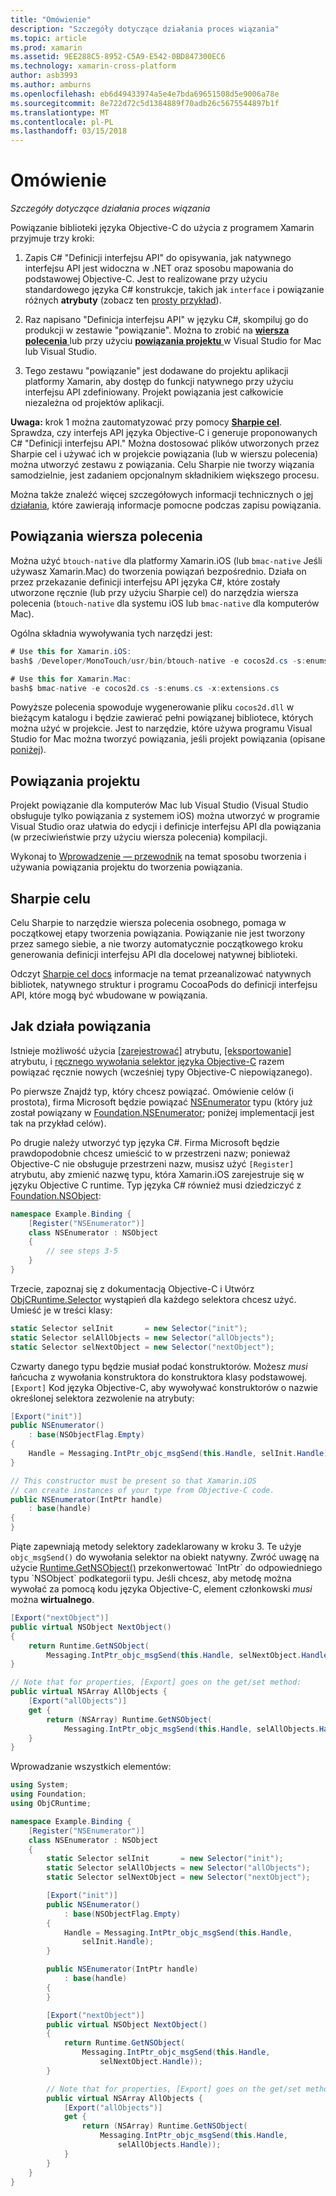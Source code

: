 ```yaml
---
title: "Omówienie"
description: "Szczegóły dotyczące działania proces wiązania"
ms.topic: article
ms.prod: xamarin
ms.assetid: 9EE288C5-8952-C5A9-E542-0BD847300EC6
ms.technology: xamarin-cross-platform
author: asb3993
ms.author: amburns
ms.openlocfilehash: eb6d49433974a5e4e7bda69651508d5e9006a78e
ms.sourcegitcommit: 8e722d72c5d1384889f70adb26c5675544897b1f
ms.translationtype: MT
ms.contentlocale: pl-PL
ms.lasthandoff: 03/15/2018
---
```

# <a name="overview"></a>Omówienie

_Szczegóły dotyczące działania proces wiązania_

Powiązanie biblioteki języka Objective-C do użycia z programem Xamarin przyjmuje trzy kroki:

1. Zapis C# "Definicji interfejsu API" do opisywania, jak natywnego interfejsu API jest widoczna w .NET oraz sposobu mapowania do podstawowej Objective-C. Jest to realizowane przy użyciu standardowego języka C# konstrukcje, takich jak `interface` i powiązanie różnych **atrybuty** (zobacz ten [prosty przykład](~/cross-platform/macios/binding/objective-c-libraries.md#Binding_an_API)).

2. Raz napisano "Definicja interfejsu API" w języku C#, skompiluj go do produkcji w zestawie "powiązanie". Można to zrobić na [ **wiersza polecenia** ](#commandline) lub przy użyciu [ **powiązania projektu** ](#bindingproject) w Visual Studio for Mac lub Visual Studio.

3. Tego zestawu "powiązanie" jest dodawane do projektu aplikacji platformy Xamarin, aby dostęp do funkcji natywnego przy użyciu interfejsu API zdefiniowany.
  Projekt powiązania jest całkowicie niezależna od projektów aplikacji.

**Uwaga:** krok 1 można zautomatyzować przy pomocy [ **Sharpie cel**](#objectivesharpie). Sprawdza, czy interfejs API języka Objective-C i generuje proponowanych C# "Definicji interfejsu API." Można dostosować plików utworzonych przez Sharpie cel i używać ich w projekcie powiązania (lub w wierszu polecenia) można utworzyć zestawu z powiązania. Celu Sharpie nie tworzy wiązania samodzielnie, jest zadaniem opcjonalnym składnikiem większego procesu.

Można także znaleźć więcej szczegółowych informacji technicznych o [jej działania](#howitworks), które zawierają informacje pomocne podczas zapisu powiązania.

<a name="Command_Line_Bindings" /><a name="commandline" />

## <a name="command-line-bindings"></a>Powiązania wiersza polecenia

Można użyć `btouch-native` dla platformy Xamarin.iOS (lub `bmac-native` Jeśli używasz Xamarin.Mac) do tworzenia powiązań bezpośrednio. Działa on przez przekazanie definicji interfejsu API języka C#, które zostały utworzone ręcznie (lub przy użyciu Sharpie cel) do narzędzia wiersza polecenia (`btouch-native` dla systemu iOS lub `bmac-native` dla komputerów Mac).


Ogólna składnia wywoływania tych narzędzi jest:

```csharp
# Use this for Xamarin.iOS:
bash$ /Developer/MonoTouch/usr/bin/btouch-native -e cocos2d.cs -s:enums.cs -x:extensions.cs
```

```csharp
# Use this for Xamarin.Mac:
bash$ bmac-native -e cocos2d.cs -s:enums.cs -x:extensions.cs
```

Powyższe polecenia spowoduje wygenerowanie pliku `cocos2d.dll` w bieżącym katalogu i będzie zawierać pełni powiązanej bibliotece, których można użyć w projekcie. Jest to narzędzie, które używa programu Visual Studio for Mac można tworzyć powiązania, jeśli projekt powiązania (opisane [poniżej](#bindingproject)).


<a name="bindingproject" />

## <a name="binding-project"></a>Powiązania projektu

Projekt powiązanie dla komputerów Mac lub Visual Studio (Visual Studio obsługuje tylko powiązania z systemem iOS) można utworzyć w programie Visual Studio oraz ułatwia do edycji i definicje interfejsu API dla powiązania (w przeciwieństwie przy użyciu wiersza polecenia) kompilacji.

Wykonaj to [Wprowadzenie — przewodnik](~/cross-platform/macios/binding/objective-c-libraries.md#Getting_Started) na temat sposobu tworzenia i używania powiązania projektu do tworzenia powiązania.

<a name="objectivesharpie" />

## <a name="objective-sharpie"></a>Sharpie celu

Celu Sharpie to narzędzie wiersza polecenia osobnego, pomaga w początkowej etapy tworzenia powiązania. Powiązanie nie jest tworzony przez samego siebie, a nie tworzy automatycznie początkowego kroku generowania definicji interfejsu API dla docelowej natywnej biblioteki.

Odczyt [Sharpie cel docs](~/cross-platform/macios/binding/objective-sharpie/index.md) informacje na temat przeanalizować natywnych bibliotek, natywnego struktur i programu CocoaPods do definicji interfejsu API, które mogą być wbudowane w powiązania.

<a name="howitworks" />

## <a name="how-binding-works"></a>Jak działa powiązania

Istnieje możliwość użycia [[zarejestrować]](https://developer.xamarin.com/api/type/Foundation.RegisterAttribute/) atrybutu, [[eksportowanie]](https://developer.xamarin.com/api/type/Foundation.ExportAttribute/) atrybutu, i [ręcznego wywołania selektor języka Objective-C](~/ios/internals/objective-c-selectors.md) razem powiązać ręcznie nowych (wcześniej typy Objective-C niepowiązanego).

Po pierwsze Znajdź typ, który chcesz powiązać. Omówienie celów (i prostota), firma Microsoft będzie powiązać [NSEnumerator](http://developer.apple.com/iphone/library/documentation/Cocoa/Reference/Foundation/Classes/NSEnumerator_Class/Reference/Reference.html) typu (który już został powiązany w [Foundation.NSEnumerator](https://developer.xamarin.com/api/type/Foundation.NSEnumerator/); poniżej implementacji jest tak na przykład celów).

Po drugie należy utworzyć typ języka C#. Firma Microsoft będzie prawdopodobnie chcesz umieścić to w przestrzeni nazw; ponieważ Objective-C nie obsługuje przestrzeni nazw, musisz użyć `[Register]` atrybutu, aby zmienić nazwę typu, która Xamarin.iOS zarejestruje się w języku Objective C runtime. Typ języka C# również musi dziedziczyć z [Foundation.NSObject](https://developer.xamarin.com/api/type/Foundation.NSObject/):

```csharp
namespace Example.Binding {
    [Register("NSEnumerator")]
    class NSEnumerator : NSObject
    {
        // see steps 3-5
    }
}
```

Trzecie, zapoznaj się z dokumentacją Objective-C i Utwórz [ObjCRuntime.Selector](https://developer.xamarin.com/api/type/ObjCRuntime.Selector/) wystąpień dla każdego selektora chcesz użyć. Umieść je w treści klasy:

```csharp
static Selector selInit       = new Selector("init");
static Selector selAllObjects = new Selector("allObjects");
static Selector selNextObject = new Selector("nextObject");
```

Czwarty danego typu będzie musiał podać konstruktorów. Możesz *musi* łańcucha z wywołania konstruktora do konstruktora klasy podstawowej. `[Export]` Kod języka Objective-C, aby wywoływać konstruktorów o nazwie określonej selektora zezwolenie na atrybuty:

```csharp
[Export("init")]
public NSEnumerator()
    : base(NSObjectFlag.Empty)
{
    Handle = Messaging.IntPtr_objc_msgSend(this.Handle, selInit.Handle);
}
```

```csharp
// This constructor must be present so that Xamarin.iOS
// can create instances of your type from Objective-C code.
public NSEnumerator(IntPtr handle)
    : base(handle)
{
}
```

Piąte zapewniają metody selektory zadeklarowany w kroku 3. Te użyje `objc_msgSend()` do wywołania selektor na obiekt natywny. Zwróć uwagę na użycie [Runtime.GetNSObject()](https://developer.xamarin.com/api/member/ObjCRuntime.Runtime.GetNSObject/(System.IntPtr)) przekonwertować `IntPtr` do odpowiedniego typu `NSObject` podkategorii typu. Jeśli chcesz, aby metodę można wywołać za pomocą kodu języka Objective-C, element członkowski *musi* można **wirtualnego**.

```csharp
[Export("nextObject")]
public virtual NSObject NextObject()
{
    return Runtime.GetNSObject(
        Messaging.IntPtr_objc_msgSend(this.Handle, selNextObject.Handle));
}
```

```csharp
// Note that for properties, [Export] goes on the get/set method:
public virtual NSArray AllObjects {
    [Export("allObjects")]
    get {
        return (NSArray) Runtime.GetNSObject(
            Messaging.IntPtr_objc_msgSend(this.Handle, selAllObjects.Handle));
    }
}
```

Wprowadzanie wszystkich elementów:

```csharp
using System;
using Foundation;
using ObjCRuntime;

namespace Example.Binding {
    [Register("NSEnumerator")]
    class NSEnumerator : NSObject
    {
        static Selector selInit       = new Selector("init");
        static Selector selAllObjects = new Selector("allObjects");
        static Selector selNextObject = new Selector("nextObject");

        [Export("init")]
        public NSEnumerator()
            : base(NSObjectFlag.Empty)
        {
            Handle = Messaging.IntPtr_objc_msgSend(this.Handle,
                selInit.Handle);
        }

        public NSEnumerator(IntPtr handle)
            : base(handle)
        {
        }

        [Export("nextObject")]
        public virtual NSObject NextObject()
        {
            return Runtime.GetNSObject(
                Messaging.IntPtr_objc_msgSend(this.Handle,
                    selNextObject.Handle));
        }

        // Note that for properties, [Export] goes on the get/set method:
        public virtual NSArray AllObjects {
            [Export("allObjects")]
            get {
                return (NSArray) Runtime.GetNSObject(
                    Messaging.IntPtr_objc_msgSend(this.Handle,
                        selAllObjects.Handle));
            }
        }
    }
}
```

